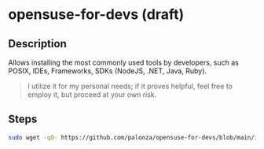 # opensuse-for-devs (draft)

## Description
Allows installing the most commonly used tools by developers, such as POSIX, IDEs, Frameworks, SDKs (NodeJS, .NET, Java, Ruby).

>I utilize it for my personal needs; if it proves helpful, feel free to employ it, but proceed at your own risk.

## Steps
```bash
sudo wget -qO- https://github.com/palonza/opensuse-for-devs/blob/main/install.sh | sudo bash
```